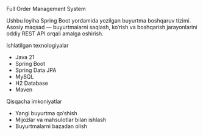 Full Order Management System

Ushbu loyiha Spring Boot yordamida yozilgan buyurtma boshqaruv tizimi. 
Asosiy maqsad — buyurtmalarni saqlash, ko‘rish va boshqarish jarayonlarini 
oddiy REST API orqali amalga oshirish.

Ishlatilgan texnologiyalar
- Java 21
- Spring Boot
- Spring Data JPA
- MySQL
- H2 Database
- Maven

Qisqacha imkoniyatlar
- Yangi buyurtma qo‘shish
- Mijozlar va mahsulotlar bilan ishlash
- Buyurtmalarni bazadan olish
